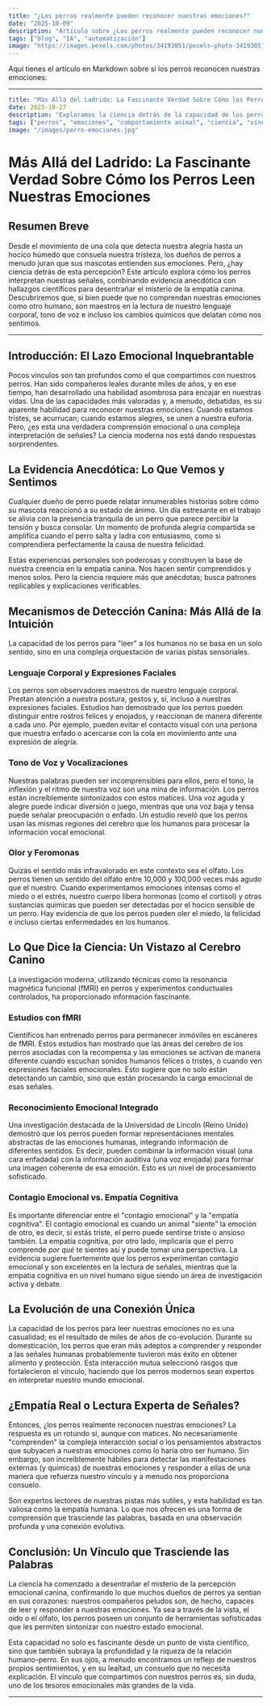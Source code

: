 ```yaml
---
title: "¿Los perros realmente pueden reconocer nuestras emociones?"
date: "2025-10-09"
description: "Artículo sobre ¿Los perros realmente pueden reconocer nuestras emociones?"
tags: ["blog", "IA", "automatización"]
image: "https://images.pexels.com/photos/34193051/pexels-photo-34193051.jpeg?auto=compress&cs=tinysrgb&h=350"
---
```


Aquí tienes el artículo en Markdown sobre si los perros reconocen nuestras emociones:

---
```yaml
title: "Más Allá del Ladrido: La Fascinante Verdad Sobre Cómo los Perros Leen Nuestras Emociones"
date: 2023-10-27
description: "Exploramos la ciencia detrás de la capacidad de los perros para percibir y responder a nuestras emociones, desentrañando si es empatía real o una lectura experta de nuestras señales."
tags: ["perros", "emociones", "comportamiento animal", "ciencia", "vínculo humano-canino"]
image: "/images/perro-emociones.jpg"
```

# Más Allá del Ladrido: La Fascinante Verdad Sobre Cómo los Perros Leen Nuestras Emociones

## Resumen Breve

Desde el movimiento de una cola que detecta nuestra alegría hasta un hocico húmedo que consuela nuestra tristeza, los dueños de perros a menudo juran que sus mascotas entienden sus emociones. Pero, ¿hay ciencia detrás de esta percepción? Este artículo explora cómo los perros interpretan nuestras señales, combinando evidencia anecdótica con hallazgos científicos para desentrañar el misterio de la empatía canina. Descubriremos que, si bien puede que no comprendan nuestras emociones como otro humano, son maestros en la lectura de nuestro lenguaje corporal, tono de voz e incluso los cambios químicos que delatan cómo nos sentimos.

---

## Introducción: El Lazo Emocional Inquebrantable

Pocos vínculos son tan profundos como el que compartimos con nuestros perros. Han sido compañeros leales durante miles de años, y en ese tiempo, han desarrollado una habilidad asombrosa para encajar en nuestras vidas. Una de las capacidades más valoradas y, a menudo, debatidas, es su aparente habilidad para reconocer nuestras emociones. Cuando estamos tristes, se acurrucan; cuando estamos alegres, se unen a nuestra euforia. Pero, ¿es esta una verdadera comprensión emocional o una compleja interpretación de señales? La ciencia moderna nos está dando respuestas sorprendentes.

## La Evidencia Anecdótica: Lo Que Vemos y Sentimos

Cualquier dueño de perro puede relatar innumerables historias sobre cómo su mascota reaccionó a su estado de ánimo. Un día estresante en el trabajo se alivia con la presencia tranquila de un perro que parece percibir la tensión y busca consolar. Un momento de profunda alegría compartida se amplifica cuando el perro salta y ladra con entusiasmo, como si comprendiera perfectamente la causa de nuestra felicidad.

Estas experiencias personales son poderosas y construyen la base de nuestra creencia en la empatía canina. Nos hacen sentir comprendidos y menos solos. Pero la ciencia requiere más que anécdotas; busca patrones replicables y explicaciones verificables.

## Mecanismos de Detección Canina: Más Allá de la Intuición

La capacidad de los perros para "leer" a los humanos no se basa en un solo sentido, sino en una compleja orquestación de varias pistas sensoriales.

### Lenguaje Corporal y Expresiones Faciales

Los perros son observadores maestros de nuestro lenguaje corporal. Prestan atención a nuestra postura, gestos y, sí, incluso a nuestras expresiones faciales. Estudios han demostrado que los perros pueden distinguir entre rostros felices y enojados, y reaccionan de manera diferente a cada uno. Por ejemplo, pueden evitar el contacto visual con una persona que muestra enfado o acercarse con la cola en movimiento ante una expresión de alegría.

### Tono de Voz y Vocalizaciones

Nuestras palabras pueden ser incomprensibles para ellos, pero el tono, la inflexión y el ritmo de nuestra voz son una mina de información. Los perros están increíblemente sintonizados con estos matices. Una voz aguda y alegre puede indicar diversión o juego, mientras que una voz baja y tensa puede señalar preocupación o enfado. Un estudio reveló que los perros usan las mismas regiones del cerebro que los humanos para procesar la información vocal emocional.

### Olor y Feromonas

Quizás el sentido más infravalorado en este contexto sea el olfato. Los perros tienen un sentido del olfato entre 10,000 y 100,000 veces más agudo que el nuestro. Cuando experimentamos emociones intensas como el miedo o el estrés, nuestro cuerpo libera hormonas (como el cortisol) y otras sustancias químicas que pueden ser detectadas por el hocico sensible de un perro. Hay evidencia de que los perros pueden oler el miedo, la felicidad e incluso ciertas enfermedades en los humanos.

## Lo Que Dice la Ciencia: Un Vistazo al Cerebro Canino

La investigación moderna, utilizando técnicas como la resonancia magnética funcional (fMRI) en perros y experimentos conductuales controlados, ha proporcionado información fascinante.

### Estudios con fMRI

Científicos han entrenado perros para permanecer inmóviles en escáneres de fMRI. Estos estudios han mostrado que las áreas del cerebro de los perros asociadas con la recompensa y las emociones se activan de manera diferente cuando escuchan sonidos humanos felices o tristes, o cuando ven expresiones faciales emocionales. Esto sugiere que no solo están detectando un cambio, sino que están procesando la carga emocional de esas señales.

### Reconocimiento Emocional Integrado

Una investigación destacada de la Universidad de Lincoln (Reino Unido) demostró que los perros pueden formar representaciones mentales abstractas de las emociones humanas, integrando información de diferentes sentidos. Es decir, pueden combinar la información visual (una cara enfadada) con la información auditiva (una voz enojada) para formar una imagen coherente de esa emoción. Esto es un nivel de procesamiento sofisticado.

### Contagio Emocional vs. Empatía Cognitiva

Es importante diferenciar entre el "contagio emocional" y la "empatía cognitiva". El contagio emocional es cuando un animal "siente" la emoción de otro, es decir, si estás triste, el perro puede sentirse triste o ansioso también. La empatía cognitiva, por otro lado, implicaría que el perro comprende *por qué* te sientes así y puede tomar una perspectiva. La evidencia sugiere fuertemente que los perros experimentan contagio emocional y son excelentes en la lectura de señales, mientras que la empatía cognitiva en un nivel humano sigue siendo un área de investigación activa y debate.

## La Evolución de una Conexión Única

La capacidad de los perros para leer nuestras emociones no es una casualidad; es el resultado de miles de años de co-evolución. Durante su domesticación, los perros que eran más adeptos a comprender y responder a las señales humanas probablemente tuvieron más éxito en obtener alimento y protección. Esta interacción mutua seleccionó rasgos que fortalecieron el vínculo, haciendo que los perros modernos sean expertos en interpretar nuestro mundo emocional.

## ¿Empatía Real o Lectura Experta de Señales?

Entonces, ¿los perros realmente reconocen nuestras emociones? La respuesta es un rotundo sí, aunque con matices. No necesariamente "comprenden" la compleja interacción social o los pensamientos abstractos que subyacen a nuestras emociones como lo haría otro ser humano. Sin embargo, son increíblemente hábiles para detectar las manifestaciones externas (y químicas) de nuestras emociones y responder a ellas de una manera que refuerza nuestro vínculo y a menudo nos proporciona consuelo.

Son expertos lectores de nuestras pistas más sutiles, y esta habilidad es tan valiosa como la empatía humana. Lo que nos ofrecen es una forma de comprensión que trasciende las palabras, basada en una observación profunda y una conexión evolutiva.

## Conclusión: Un Vínculo que Trasciende las Palabras

La ciencia ha comenzado a desentrañar el misterio de la percepción emocional canina, confirmando lo que muchos dueños de perros ya sentían en sus corazones: nuestros compañeros peludos son, de hecho, capaces de leer y responder a nuestras emociones. Ya sea a través de la vista, el oído o el olfato, los perros poseen un conjunto de herramientas sofisticadas que les permiten sintonizar con nuestro estado emocional.

Esta capacidad no solo es fascinante desde un punto de vista científico, sino que también subraya la profundidad y la riqueza de la relación humano-perro. En sus ojos, a menudo encontramos un reflejo de nuestros propios sentimientos, y en su lealtad, un consuelo que no necesita explicación. El vínculo que compartimos con nuestros perros es, sin duda, uno de los tesoros emocionales más grandes de la vida.

---